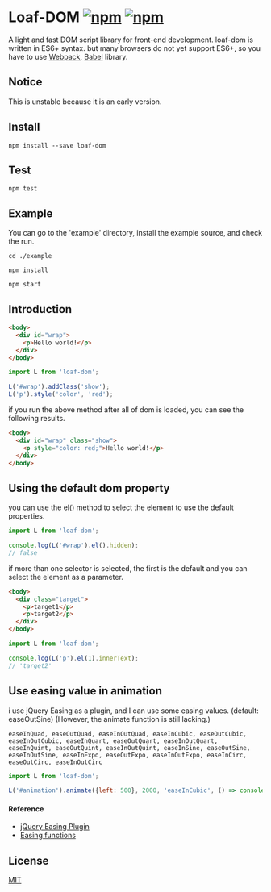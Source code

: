 # Loaf-DOM [![npm](https://img.shields.io/npm/v/loaf-dom.svg)](https://www.npmjs.com/package/loaf-dom) [![npm](https://img.shields.io/npm/dm/loaf-dom.svg)](https://www.npmjs.com/package/loaf-dom)
A light and fast DOM script library for front-end development.
loaf-dom is written in ES6+ syntax. but many browsers do not yet support ES6+, so you have to use [Webpack](https://webpack.js.org/), [Babel](https://github.com/babel/babel) library.

## Notice
This is unstable because it is an early version.

## Install
```
npm install --save loaf-dom
```

## Test
```
npm test
```

## Example
You can go to the 'example' directory, install the example source, and check the run.
```
cd ./example
```
```
npm install
```
```
npm start
```

## Introduction
```html
<body>
  <div id="wrap">
    <p>Hello world!</p>
  </div>
</body>
```

```js
import L from 'loaf-dom';

L('#wrap').addClass('show');
L('p').style('color', 'red');
```

if you run the above method after all of dom is loaded, you can see the following results.

```html
<body>
  <div id="wrap" class="show">
    <p style="color: red;">Hello world!</p>
  </div>
</body>
```

## Using the default dom property
you can use the el() method to select the element to use the default properties.
```js
import L from 'loaf-dom';

console.log(L('#wrap').el().hidden);
// false
```

if more than one selector is selected, the first is the default and you can select the element as a parameter.
```html
<body>
  <div class="target">
    <p>target1</p>
    <p>target2</p>
  </div>
</body>
```

```js
import L from 'loaf-dom';

console.log(L('p').el(1).innerText);
// 'target2'
```

## Use easing value in animation
i use jQuery Easing as a plugin, and I can use some easing values. (default: easeOutSine)
(However, the animate function is still lacking.)
```
easeInQuad, easeOutQuad, easeInOutQuad, easeInCubic, easeOutCubic, easeInOutCubic, easeInQuart, easeOutQuart, easeInOutQuart, easeInQuint, easeOutQuint, easeInOutQuint, easeInSine, easeOutSine, easeInOutSine, easeInExpo, easeOutExpo, easeInOutExpo, easeInCirc, easeOutCirc, easeInOutCirc
```

```js
import L from 'loaf-dom';

L('#animation').animate({left: 500}, 2000, 'easeInCubic', () => console.log('callback'));
```

#### Reference
* [jQuery Easing Plugin](http://gsgd.co.uk/sandbox/jquery/easing/)
* [Easing functions](https://easings.net/en)

## License
[MIT](https://github.com/loafjs/loaf-dom/blob/master/LICENSE)